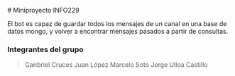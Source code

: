 # Miniproyecto INFO229

El bot es capaz de guardar todos los mensajes de un canal en una base de datos mongo, y volver a encontrar mensajes pasados a partir de consultas.

### Integrantes del grupo

> Ganbriel Cruces
> Juan López
> Marcelo Soto
> Jorge Ulloa Castillo
